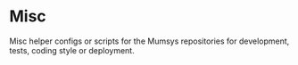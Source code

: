 # Misc
Misc helper configs or scripts for the Mumsys repositories for development, tests, coding style or deployment.
